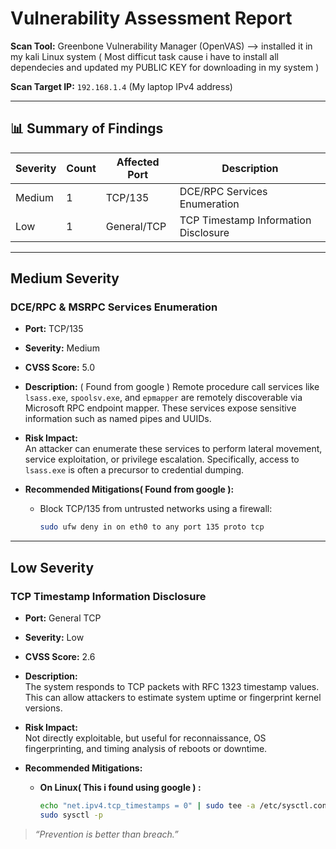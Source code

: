 #  Vulnerability Assessment Report

**Scan Tool:** Greenbone Vulnerability Manager (OpenVAS) --> installed it in my kali Linux system ( Most difficut task cause i have to install all dependecies and updated my PUBLIC KEY for downloading in my system )   

**Scan Target IP:** `192.168.1.4` (My laptop IPv4 address) 

---

## 📊 Summary of Findings

| Severity | Count | Affected Port | Description                             |
|----------|-------|----------------|-----------------------------------------|
|  Medium  | 1     | TCP/135        | DCE/RPC Services Enumeration            |
|  Low     | 1     | General/TCP    | TCP Timestamp Information Disclosure    |

---

## Medium Severity

###  DCE/RPC & MSRPC Services Enumeration  
- **Port:** TCP/135  
- **Severity:** Medium  
- **CVSS Score:** 5.0  
- **Description:**  ( Found from google ) 
  Remote procedure call services like `lsass.exe`, `spoolsv.exe`, and `epmapper` are remotely discoverable via Microsoft RPC endpoint mapper. These services expose sensitive information such as named pipes and UUIDs.

- **Risk Impact:**  
  An attacker can enumerate these services to perform lateral movement, service exploitation, or privilege escalation. Specifically, access to `lsass.exe` is often a precursor to credential dumping.

- **Recommended Mitigations( Found from google ):**  
  - Block TCP/135 from untrusted networks using a firewall:
    ```bash
    sudo ufw deny in on eth0 to any port 135 proto tcp
    ```
---

## Low Severity

### TCP Timestamp Information Disclosure  
- **Port:** General TCP  
- **Severity:** Low  
- **CVSS Score:** 2.6  
- **Description:**  
  The system responds to TCP packets with RFC 1323 timestamp values. This can allow attackers to estimate system uptime or fingerprint kernel versions.

- **Risk Impact:**  
  Not directly exploitable, but useful for reconnaissance, OS fingerprinting, and timing analysis of reboots or downtime.

- **Recommended Mitigations:**  
  - **On Linux( This i found using google ) :**
    ```bash
    echo "net.ipv4.tcp_timestamps = 0" | sudo tee -a /etc/sysctl.conf
    sudo sysctl -p
    ```
> _“Prevention is better than breach.”_ 

